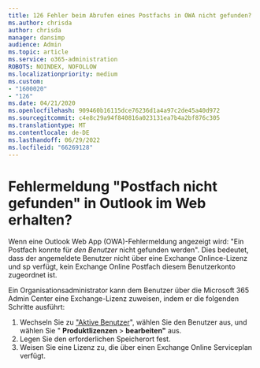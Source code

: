 ```yaml
---
title: 126 Fehler beim Abrufen eines Postfachs in OWA nicht gefunden?
ms.author: chrisda
author: chrisda
manager: dansimp
audience: Admin
ms.topic: article
ms.service: o365-administration
ROBOTS: NOINDEX, NOFOLLOW
ms.localizationpriority: medium
ms.custom:
- "1600020"
- "126"
ms.date: 04/21/2020
ms.openlocfilehash: 909460b16115dce76236d1a4a97c2de45a40d972
ms.sourcegitcommit: c4e8c29a94f840816a023131ea7b4a2bf876c305
ms.translationtype: MT
ms.contentlocale: de-DE
ms.lasthandoff: 06/29/2022
ms.locfileid: "66269128"
---
```

# <a name="getting-a-mailbox-not-found-error-in-outlook-on-the-web"></a>Fehlermeldung "Postfach nicht gefunden" in Outlook im Web erhalten?

Wenn eine Outlook Web App (OWA)-Fehlermeldung angezeigt wird: "Ein Postfach konnte für *den Benutzer* nicht gefunden werden". Dies bedeutet, dass der angemeldete Benutzer nicht über eine Exchange Onlince-Lizenz und sp verfügt, kein Exchange Online Postfach diesem Benutzerkonto zugeordnet ist. 

Ein Organisationsadministrator kann dem Benutzer über die Microsoft 365 Admin Center eine Exchange-Lizenz zuweisen, indem er die folgenden Schritte ausführt:

1. Wechseln Sie zu ["Aktive Benutzer](https://admin.microsoft.com/AdminPortal/Home?ref=users)", wählen Sie den Benutzer aus, und wählen Sie " **Produktlizenzen** > **bearbeiten"** aus. 
1. Legen Sie den erforderlichen Speicherort fest.
1. Weisen Sie eine Lizenz zu, die über einen Exchange Online Serviceplan verfügt.